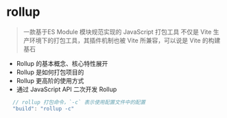 # rollup
> 一款基于ES Module 模块规范实现的 JavaScript 打包工具
> 不仅是 Vite 生产环境下的打包工具，其插件机制也被 Vite 所兼容，可以说是 Vite 的构建基石

+ Rollup 的基本概念、核心特性展开
+ Rollup 是如何打包项目的
+ Rollup 更高阶的使用方式
+ 通过 JavaScript API 二次开发 Rollup

```js
  // rollup 打包命令，`-c` 表示使用配置文件中的配置
  "build": "rollup -c"
```